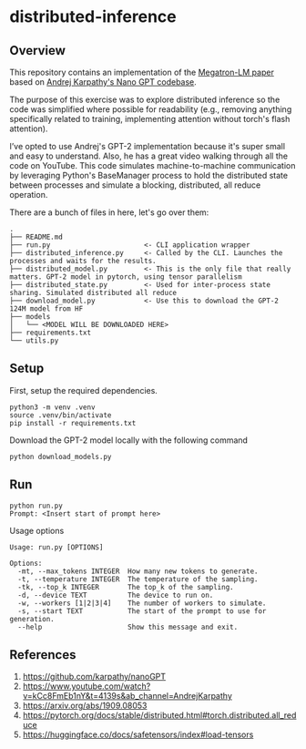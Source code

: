 # distributed-inference

## Overview
This repository contains an implementation of the [Megatron-LM paper](https://arxiv.org/abs/1909.08053) based on [Andrej Karpathy's Nano GPT codebase](https://github.com/karpathy/nanoGPT).

The purpose of this exercise was to explore distributed inference so the code was simplified where possible for readability (e.g., removing anything specifically related to training, implementing attention without torch's flash attention).

I’ve opted to use Andrej's GPT-2 implementation because it's super small and easy to understand. Also, he has a great video walking through all the code on YouTube. This code simulates machine-to-machine communication by leveraging Python's BaseManager process to hold the distributed state between processes and simulate a blocking, distributed, all reduce operation.

There are a bunch of files in here, let's go over them:

```
.
├── README.md
├── run.py                       <- CLI application wrapper
├── distributed_inference.py     <- Called by the CLI. Launches the processes and waits for the results.
├── distributed_model.py         <- This is the only file that really matters. GPT-2 model in pytorch, using tensor parallelism
├── distributed_state.py         <- Used for inter-process state sharing. Simulated distributed all reduce
├── download_model.py            <- Use this to download the GPT-2 124M model from HF
├── models
│   └── <MODEL WILL BE DOWNLOADED HERE>
├── requirements.txt
└── utils.py    
```

## Setup 

First, setup the required dependencies.

```
python3 -m venv .venv
source .venv/bin/activate
pip install -r requirements.txt
```

Download the GPT-2 model locally with the following command

```
python download_models.py
```

## Run

```
python run.py
Prompt: <Insert start of prompt here>
```

Usage options
```
Usage: run.py [OPTIONS]

Options:
  -mt, --max_tokens INTEGER  How many new tokens to generate.
  -t, --temperature INTEGER  The temperature of the sampling.
  -tk, --top_k INTEGER       The top_k of the sampling.
  -d, --device TEXT          The device to run on.
  -w, --workers [1|2|3|4]    The number of workers to simulate.
  -s, --start TEXT           The start of the prompt to use for generation.
  --help                     Show this message and exit.
```

## References

1. https://github.com/karpathy/nanoGPT
2. https://www.youtube.com/watch?v=kCc8FmEb1nY&t=4139s&ab_channel=AndrejKarpathy
3. https://arxiv.org/abs/1909.08053
4. https://pytorch.org/docs/stable/distributed.html#torch.distributed.all_reduce
5. https://huggingface.co/docs/safetensors/index#load-tensors
